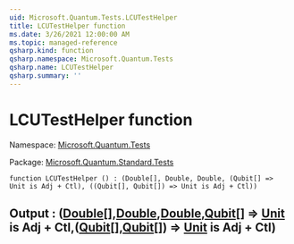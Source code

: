 ```yaml
---
uid: Microsoft.Quantum.Tests.LCUTestHelper
title: LCUTestHelper function
ms.date: 3/26/2021 12:00:00 AM
ms.topic: managed-reference
qsharp.kind: function
qsharp.namespace: Microsoft.Quantum.Tests
qsharp.name: LCUTestHelper
qsharp.summary: ''
---
```


# LCUTestHelper function

Namespace: [Microsoft.Quantum.Tests](xref:Microsoft.Quantum.Tests)

Package: [Microsoft.Quantum.Standard.Tests](https://nuget.org/packages/Microsoft.Quantum.Standard.Tests)




```qsharp
function LCUTestHelper () : (Double[], Double, Double, (Qubit[] => Unit is Adj + Ctl), ((Qubit[], Qubit[]) => Unit is Adj + Ctl))
```


## Output : ([Double](xref:microsoft.quantum.lang-ref.double)[],[Double](xref:microsoft.quantum.lang-ref.double),[Double](xref:microsoft.quantum.lang-ref.double),[Qubit](xref:microsoft.quantum.lang-ref.qubit)[] => [Unit](xref:microsoft.quantum.lang-ref.unit)  is Adj + Ctl,([Qubit](xref:microsoft.quantum.lang-ref.qubit)[],[Qubit](xref:microsoft.quantum.lang-ref.qubit)[]) => [Unit](xref:microsoft.quantum.lang-ref.unit)  is Adj + Ctl)

